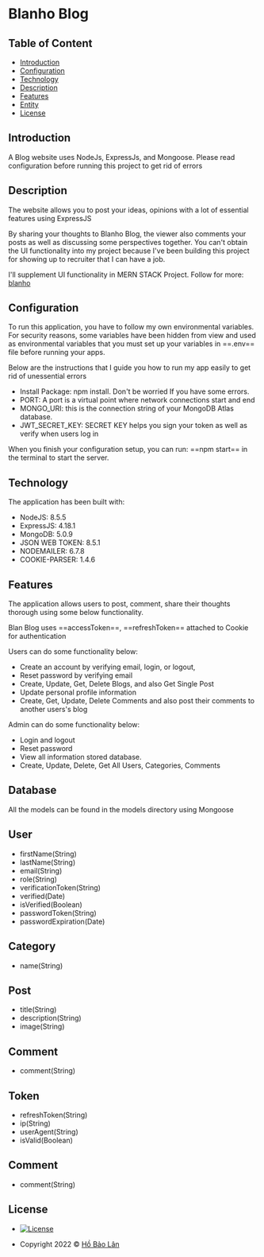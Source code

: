 # Blanho Blog

## Table of Content

- [Introduction](#introduction)
- [Configuration](#configuration)
- [Technology](#technology)
- [Description](#description)
- [Features](#features)
- [Entity](#entity)
- [License](#license)

## Introduction

A Blog website uses NodeJs, ExpressJs, and Mongoose.
Please read configuration before running this project to get rid of errors

## Description

The website allows you to post your ideas, opinions with a lot of essential features using ExpressJS

By sharing your thoughts to Blanho Blog, the viewer also comments your posts as well as discussing some perspectives together.
You can't obtain the UI functionality into my project because I've been building this project for showing up to recruiter that I can have a job.

I'll supplement UI functionality in MERN STACK Project.
Follow for more: [blanho](https://github.com/blanho)

## Configuration

To run this application, you have to follow my own environmental variables. For security reasons, some variables have been hidden from view and used as environmental variables that you must set up your variables in ==.env== file before running your apps.

Below are the instructions that I guide you how to run my app easily to get rid of unessential errors

- Install Package: npm install. Don't be worried If you have some errors.
- PORT: A port is a virtual point where network connections start and end
- MONGO_URI: this is the connection string of your MongoDB Atlas database.
- JWT_SECRET_KEY: SECRET KEY helps you sign your token as well as verify when users log in

When you finish your configuration setup, you can run: ==npm start== in the terminal to start the server.

## Technology

The application has been built with:

- NodeJS: 8.5.5
- ExpressJS: 4.18.1
- MongoDB: 5.0.9
- JSON WEB TOKEN: 8.5.1
- NODEMAILER: 6.7.8
- COOKIE-PARSER: 1.4.6

## Features

The application allows users to post, comment, share their thoughts thorough using some below functionality.

Blan Blog uses ==accessToken==, ==refreshToken== attached to Cookie for authentication

Users can do some functionality below:

- Create an account by verifying email, login, or logout,
- Reset password by verifying email
- Create, Update, Get, Delete Blogs, and also Get Single Post
- Update personal profile information
- Create, Get, Update, Delete Comments and also post their comments to another users's blog

Admin can do some functionality below:

- Login and logout
- Reset password
- View all information stored database.
- Create, Update, Delete, Get All Users, Categories, Comments

## Database

All the models can be found in the models directory using Mongoose

## User

- firstName(String)
- lastName(String)
- email(String)
- role(String)
- verificationToken(String)
- verified(Date)
- isVerified(Boolean)
- passwordToken(String)
- passwordExpiration(Date)

## Category

- name(String)

## Post

- title(String)
- description(String)
- image(String)

## Comment

- comment(String)

## Token

- refreshToken(String)
- ip(String)
- userAgent(String)
- isValid(Boolean)

## Comment

- comment(String)

## License

- [![License](https://img.shields.io/:License-MIT-blue.svg?style=flat-square)](https://www.linkedin.com/in/blanho/)

- Copyright 2022 © [Hồ Bảo Lân](https://github.com/blanho)
